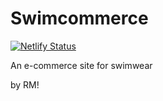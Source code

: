 # Swimcommerce

[![Netlify Status](https://api.netlify.com/api/v1/badges/cb41f62d-2ccc-4aca-8dd7-124813693d92/deploy-status)](https://app.netlify.com/sites/swimfan/deploys)

An e-commerce site for swimwear

by RM!
